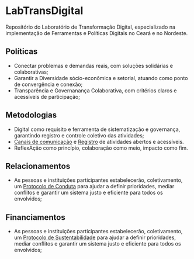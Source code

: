 # LabTransDigital
Repositório do Laboratório de Transformação Digital, especializado na implementação de Ferramentas e Políticas Digitais no Ceará e no Nordeste.


## Políticas
- Conectar problemas e demandas reais, com soluções solidárias e colaborativas;
- Garantir a Diversidade sócio-econômica e setorial, atuando como ponto de convergência e conexão;
- Transparência e Governanança Colaborativa, com critérios claros e acessíveis de participação;

## Metodologias
- Digital como requisito e ferramenta de sistematização e governança, garantindo registro e controle coletivo das atividades;
- [Canais de comunicação](https://t.me/LabTransDigital) e [Registro](https://github.com/Mutirao/LabTransDigital/issues) de atividades abertos e acessíveis.
- ReflexAção como princípio, colaboração como meio, impacto como fim. 

## Relacionamentos
- As pessoas e instituições participantes estabelecerão, coletivamento, um [Protocolo de Conduta](ProtocoloDeConduta.md) para ajudar a definir prioridades, mediar conflitos e garantir um sistema justo e eficiente para todos os envolvidos;

## Financiamentos
- As pessoas e instituições participantes estabelecerão, coletivamento, um [Protocolo de Sustentabilidade](ProtocoloDeSustentabilidade.md) para ajudar a definir prioridades, mediar conflitos e garantir um sistema justo e eficiente para todos os envolvidos;
